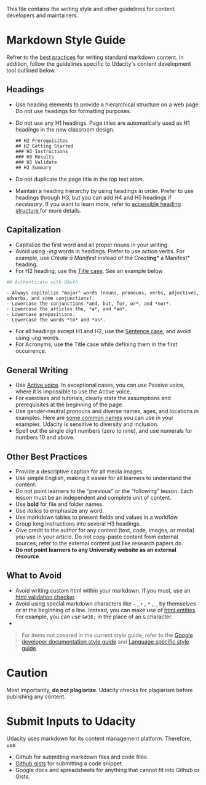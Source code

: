This file contains the writing style and other guidelines for content developers and maintainers. 


# Markdown Style Guide
Refrer to the [best practices](https://www.markdownguide.org/basic-syntax/) for writing standard markdown content. In addition, follow the guidelines specific to Udacity's content development tool outlined below.

## Headings
- Use heading elements to provide a hierarchical structure on a web page. Do not use headings for formatting purposes.
- Do not use any H1 headings. Page titles are automatically used as H1 headings in the new classroom design.

  ```
  ## H2 Prerequisites
  ## H2 Getting Started 
  ### H3 Instructions 
  ### H3 Results
  ### H3 Validate
  ## H2 Summary
  ```
- Do not duplicate the page title in the top text atom. 
- Maintain a heading hierarchy by using headings in order. Prefer to use headings through H3, but you can add H4 and H5 headings if *necessary*. If you want to learn more, refer to [accessible heading structure
](https://www.a11yproject.com/posts/how-to-accessible-heading-structure/) for more details. 


## Capitalization
- Capitalize the first word and all proper nouns in your writing. 
- Avoid using *-ing* words in headings. Prefer to use action verbs. For example, use *Create a Manifest* instead of the *Creat***ing*** a Manifest*  heading. 
- For H2 heading, use the [Title case](https://en.wikipedia.org/wiki/Title_case#Chicago_Manual_of_Style). See an example below 
```bash
## Authenticate with OAuth
```
	- Always capitalize "major" words (nouns, pronouns, verbs, adjectives, adverbs, and some conjunctions).
	- Lowercase the conjunctions *and, but, for, or*, and *nor*.
	- Lowercase the articles the, *a*, and *an*.
	- Lowercase prepositions.
	- Lowercase the words *to* and *as*.

- For all headings except H1 and H2, use the [Sentence case](https://en.wikipedia.org/wiki/Letter_case#Sentence_case), and avoid using *-ing* words. 
- For Acronyms, use the Title case while defining them in the first occurrence.


## General Writing
- Use [Active voice](https://www.grammarly.com/blog/active-vs-passive-voice/). In exceptional cases, you can use Passive voice, where it is impossible to use the Active voice. 
- For exercises and tutorials, clearly state the assumptions and prerequisites at the beginning of the page. 
- Use gender-neutral pronouns and diverse names, ages, and locations in examples. Here are [some common names](https://developers.google.com/style/examples#example-person-names) you can use in your examples. Udacity is sensitive to diversity and inclusion. 
- Spell out the single digit numbers (zero to nine), and use numerals for numbers 10 and above. 


## Other Best Practices
- Provide a descriptive caption for all media images. 
- Use simple English, making it easier for all learners to understand the content. 
- Do not point learners to the "previous" or the "following" lesson. Each lesson must be an independent and complete unit of content. 
- Use **bold** for file and folder names. 
- Use *italics* to emphasize any word. 
- Use markdown tables to present fields and values in a workflow. 
- Group long instructions into several H3 headings. 
- Give credit to the author for any content (text, code, images, or media) you use in your article. Do not copy-paste content from external sources; refer to the external content just like research papers do. 
- **Do not point learners to any University website as an external resource**. 


## What to Avoid
- Avoid writing custom html within your markdown. If you must, use an [html validation checker](https://validator.w3.org/nu/#textarea).
- Avoid using special markdown characters like `-` , `+` , `*` , `_` by themselves or at the beginning of a line. Instead, you can make use of [html entities](https://www.freeformatter.com/html-entities.html). For example, you can use `&#38;` in the place of an `&` character. 
- 

> For items not covered in the current style guide, refer to the [Google developer documentation style guide](https://developers.google.com/style) and [Language specific style guide](https://google.github.io/styleguide/).


# Caution
Most importantly, **do not plagiarize**. Udacity checks for plagiarism before publishing any content. 

# Submit Inputs to Udacity
Udacity uses markdown for its content management platform. Therefore, use
- Github for submitting markdown files and code files.
- [Github gists](https://gist.github.com/) for submitting a code snippet.
- Google docs and spreadsheets for anything that cannot fit into Github or Gists.
